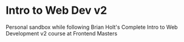 # Intro to Web Dev v2
 
Personal sandbox while following Brian Holt's Complete Intro to Web Development v2 course at Frontend Masters
